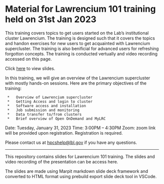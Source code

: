 # Material for Lawrencium 101 training held on 31st Jan 2023
This training covers topics to get users started on the Lab’s institutional cluster Lawrencium. The training is designed such that it covers the topics and handon exercises for new users to get acquainted with Lawrencium supercluster. The training is also benificial for advanced users for refreshing forgotton concepts. The training is conducted vertually and video recording accessed on this page.  

Click [here](http://htmlpreview.github.io/?https://github.com/lbnl-science-it/LRC101_Training_Jan2023/blob/master/slides.html) to view slides.

In this training, we will give an overview of the Lawrencium supercluster with mostly hands-on sessions. Here are the primary objectives of the training:
     
     *   Overview of Lawrencium supercluster
     *   Getting Access and login to cluster 
     *   Software access and installation
     *   Job submission and monitoring
     *   Data transfer to/from clusters
     *   Brief overview of Open OnDemand and MyLRC
     
Date: Tuesday, January 31, 2023
Time: 3:00PM – 4:30PM
Zoom: zoom link will be provided upon registration.
Registration is required.

Please contact us at hpcshelp@lbl.gov if you have any questions.

----------------------------------------------------------------------------------------------
This repository contains slides for Lawrencium 101 training. The slides and video recording of the presentation can be access here.

The slides are made using Marpit markdown slide deck framework and converted to HTML format using prebuild export slide deck tool in VSCode.
